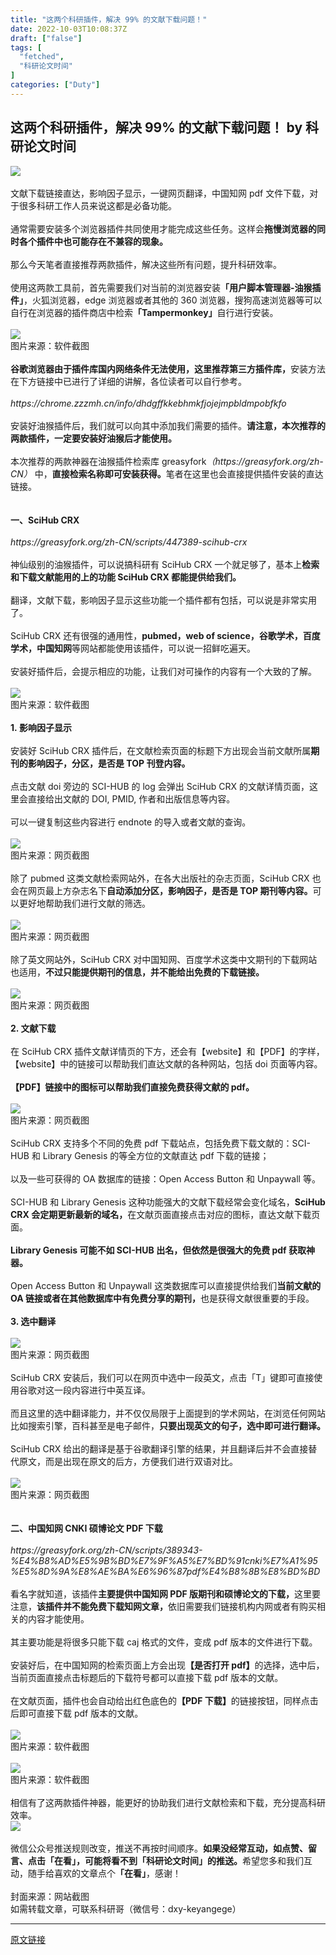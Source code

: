 ```yaml
---
title: "这两个科研插件，解决 99% 的文献下载问题！"
date: 2022-10-03T10:08:37Z
draft: ["false"]
tags: [
  "fetched",
  "科研论文时间"
]
categories: ["Duty"]
---
```

这两个科研插件，解决 99% 的文献下载问题！ by 科研论文时间
------
<div><section><img data-backh="161" data-backw="578" data-galleryid="" data-ratio="0.2777777777777778" data-s="300,640" data-type="jpeg" data-w="900" data-src="https://mmbiz.qpic.cn/mmbiz_jpg/pYE28yZwdibtOuaMffHHxfjiaZblsDibGyblzjiatgxG2V4PkS70nV6r7INXsexUia5nicuY4ohVh3ibibFwGbCp5iaLX8A/640?wx_fmt=jpeg" src="https://mmbiz.qpic.cn/mmbiz_jpg/pYE28yZwdibtOuaMffHHxfjiaZblsDibGyblzjiatgxG2V4PkS70nV6r7INXsexUia5nicuY4ohVh3ibibFwGbCp5iaLX8A/640?wx_fmt=jpeg"></section><section><span><br></span></section><section><span>文献下载链接直达，影响因子显示，一键网页翻译，中国知网 pdf 文件下载，对于很多科研工作人员来说这都是必备功能。</span></section><section><span><br></span></section><section><span>通常需要安装多个浏览器插件共同使用才能完成这些任务。这样会<strong>拖慢浏览器的同时各个插件中也可能存在不兼容的现象。</strong></span></section><section><span><br></span></section><section><span>那么今天笔者直接推荐两款插件，解决这些所有问题，提升科研效率。</span></section><section><span><br></span></section><section><span>使用这两款工具前，首先需要我们对当前的浏览器安装<strong>「用户脚本管理器-油猴插件」</strong>，火狐浏览器，edge 浏览器或者其他的 360 浏览器，搜狗高速浏览器等可以自行在浏览器的插件商店中检索<strong><span>「</span>Tampermonkey」</strong>自行进行安装。</span></section><section><span><br></span></section><section><img data-backh="231" data-backw="578" data-galleryid="" data-ratio="0.4002659574468085" data-s="300,640" data-type="png" data-w="752" data-src="https://mmbiz.qpic.cn/mmbiz_png/pYE28yZwdibuoiaQGybab7F6m8hgtk5aUQSICoubKKXCThMCdPca5IcXZ2icVgyich9fXRvIAouC2ptE3qTEHVGicgw/640?wx_fmt=png" src="https://mmbiz.qpic.cn/mmbiz_png/pYE28yZwdibuoiaQGybab7F6m8hgtk5aUQSICoubKKXCThMCdPca5IcXZ2icVgyich9fXRvIAouC2ptE3qTEHVGicgw/640?wx_fmt=png"></section><section><span>图片来源：软件截图</span></section><section><span><br></span></section><section><strong><span>谷歌浏览器由于插件库国内网络条件无法使用，这里推荐第三方插件库，</span></strong><span>安装方法在下方链接中已进行了详细的讲解，各位读者可以自行参考。</span></section><section><span><br></span></section><section><span><em><span>https://chrome.zzzmh.cn/info/dhdgffkkebhmkfjojejmpbldmpobfkfo</span></em></span></section><section><span><br></span></section><section><span>安装好油猴插件后，我们就可以向其中添加我们需要的插件。</span><strong>请注意，本次推荐的两款插件，一定要安装好油猴后才能使用。</strong></section><section><span><br></span></section><section><span>本次推荐的两款神器在油猴插件检索库 greasyfork</span><span><em>（https://greasyfork.org/zh-CN） </em></span><span>中，<strong>直接检索名称即可安装获得。</strong></span><span>笔者在这里也会直接提供插件安装的直达链接。</span></section><section><span><br></span></section><section><span><br></span></section><section><span><strong><span>一、SciHub CRX</span></strong></span></section><section><span><br></span></section><section><span><em><span>https://greasyfork.org/zh-CN/scripts/447389-scihub-crx</span></em></span></section><section><span><br></span></section><section><span>神仙级别的油猴插件，可以说搞科研有 SciHub CRX 一个就足够了，基本上<strong>检索和下载文献能用的上的功能 SciHub CRX 都能提供给我们。</strong></span></section><section><span><br></span></section><section><span>翻译，文献下载，影响因子显示这些功能一个插件都有包括，可以说是非常实用了。</span></section><section><span><br></span></section><section><span>SciHub CRX 还有很强的通用性，<strong>pubmed，web of science，谷歌学术，百度学术，中国知网</strong>等网站都能使用该插件，可以说一招鲜吃遍天。</span></section><section><span><br></span></section><section><span>安装好插件后，会提示相应的功能，让我们对可操作的内容有一个大致的了解。</span></section><section><span><br></span></section><section><img data-backh="281" data-backw="479" data-galleryid="" data-ratio="0.5866388308977035" data-s="300,640" data-type="png" data-w="479" data-src="https://mmbiz.qpic.cn/mmbiz_png/pYE28yZwdibuoiaQGybab7F6m8hgtk5aUQYlIydQ6ZqCiaGYjSR7vI1Hdm57ClJcFmJcbDv07C8eLPJWLKV6bmY6Q/640?wx_fmt=png" src="https://mmbiz.qpic.cn/mmbiz_png/pYE28yZwdibuoiaQGybab7F6m8hgtk5aUQYlIydQ6ZqCiaGYjSR7vI1Hdm57ClJcFmJcbDv07C8eLPJWLKV6bmY6Q/640?wx_fmt=png"></section><section><span>图片来源：软件截图</span><br></section><section><span><br></span></section><section><span><strong><span>1. 影响因子显示</span></strong></span></section><section><span><br></span></section><section><span>安装好 SciHub CRX 插件后，在文献检索页面的标题下方出现会当前文献所属<strong>期刊的影响因子，分区，是否是 TOP 刊登内容。</strong></span></section><section><span><br></span></section><section><span>点击文献 doi 旁边的 SCI-HUB 的 log 会弹出 SciHub CRX 的文献详情页面，这里会直接给出文献的 DOI, PMID, 作者和出版信息等内容。</span></section><section><span><br></span></section><section><span>可以一键复制这些内容进行 endnote 的导入或者文献的查询。</span></section><section><span><br></span></section><section><img data-backh="208" data-backw="578" data-galleryid="" data-ratio="0.35947712418300654" data-s="300,640" data-type="png" data-w="1224" data-src="https://mmbiz.qpic.cn/mmbiz_png/pYE28yZwdibuoiaQGybab7F6m8hgtk5aUQQWBib3wQXfM0iaWkLAhicT4qeP4JicHJMZ6B1zDxvpmiaL1RUNYbRnTia0ag/640?wx_fmt=png" src="https://mmbiz.qpic.cn/mmbiz_png/pYE28yZwdibuoiaQGybab7F6m8hgtk5aUQQWBib3wQXfM0iaWkLAhicT4qeP4JicHJMZ6B1zDxvpmiaL1RUNYbRnTia0ag/640?wx_fmt=png"></section><section><span>图片来源：网页截图</span></section><section><span><br></span></section><section><span>除了 pubmed 这类文献检索网站外，在各大出版社的杂志页面，SciHub CRX 也会在网页最上方杂志名下<strong>自动添加分区，影响因子，是否是 TOP 期刊等内容。</strong>可以更好地帮助我们进行文献的筛选。</span></section><section><span><br></span></section><section><img data-backh="332" data-backw="578" data-galleryid="" data-ratio="0.5741206030150754" data-s="300,640" data-type="png" data-w="796" data-src="https://mmbiz.qpic.cn/mmbiz_png/pYE28yZwdibuoiaQGybab7F6m8hgtk5aUQcIFZticOes6jKAOoKaSz2IlhXTuYJicLG38emG6T4GfSGn5JtpcYdMcQ/640?wx_fmt=png" src="https://mmbiz.qpic.cn/mmbiz_png/pYE28yZwdibuoiaQGybab7F6m8hgtk5aUQcIFZticOes6jKAOoKaSz2IlhXTuYJicLG38emG6T4GfSGn5JtpcYdMcQ/640?wx_fmt=png"></section><section><span>图片来源：网页截图</span></section><section><span><br></span></section><section><span>除了英文网站外，SciHub CRX 对中国知网、百度学术这类中文期刊的下载网站也适用，<strong>不过只能提供期刊的信息，并不能给出免费的下载链接。</strong></span></section><section><span><br></span></section><section><img data-backh="144" data-backw="578" data-galleryid="" data-ratio="0.2491506228765572" data-s="300,640" data-type="png" data-w="883" data-src="https://mmbiz.qpic.cn/mmbiz_png/pYE28yZwdibuoiaQGybab7F6m8hgtk5aUQS3nhUXuZK7ibeG22prySoEanA83lVvHJCIT8rqia8udsTevWibfxZFUmg/640?wx_fmt=png" src="https://mmbiz.qpic.cn/mmbiz_png/pYE28yZwdibuoiaQGybab7F6m8hgtk5aUQS3nhUXuZK7ibeG22prySoEanA83lVvHJCIT8rqia8udsTevWibfxZFUmg/640?wx_fmt=png"></section><section><span>图片来源：网页截图</span></section><section><span><br></span></section><section><span><strong><span>2. 文献下载</span></strong></span></section><section><span><br></span></section><section><span>在 SciHub CRX 插件文献详情页的下方，还会有【website】和【PDF】的字样，【website】中的链接可以帮助我们直达文献的各种网站，包括 doi 页面等内容。</span></section><section><span><br></span></section><section><strong><span>【PDF】链接中的图标可以帮助我们直接免费获得文献的 pdf。</span></strong><span></span></section><section><span><br></span></section><section><img data-backh="460" data-backw="330" data-galleryid="" data-ratio="1.393939393939394" data-s="300,640" data-type="png" data-w="330" data-src="https://mmbiz.qpic.cn/mmbiz_png/pYE28yZwdibuoiaQGybab7F6m8hgtk5aUQic5kedowYU6fGBTj2tJsF0mSibmEsUjrCJibVO0SQazxgyFbiaBIAnP4zQ/640?wx_fmt=png" src="https://mmbiz.qpic.cn/mmbiz_png/pYE28yZwdibuoiaQGybab7F6m8hgtk5aUQic5kedowYU6fGBTj2tJsF0mSibmEsUjrCJibVO0SQazxgyFbiaBIAnP4zQ/640?wx_fmt=png"></section><section><span>图片来源：网页截图</span></section><section><span><br></span></section><section><span>SciHub CRX 支持多个不同的免费 pdf 下载站点，包括免费下载文献的：SCI-HUB 和 Library Genesis 的等全方位的文献直达 pdf 下载的链接；</span></section><section><span><br></span></section><section><span>以及一些可获得的 OA 数据库的链接：Open Access Button 和 Unpaywall 等。</span></section><section><span><br></span></section><section><span>SCI-HUB 和 Library Genesis 这种功能强大的文献下载经常会变化域名，<strong>SciHub CRX 会定期更新最新的域名，</strong>在文献页面直接点击对应的图标，直达文献下载页面。</span></section><section><span><br></span></section><section><strong><span>Library Genesis 可能不如 SCI-HUB 出名，但依然是很强大的免费 pdf 获取神器。</span></strong><span></span></section><section><span><br></span></section><section><span>Open Access Button 和 Unpaywall 这类数据库可以直接提供给我们<strong>当前文献的 OA 链接或者在其他数据库中有免费分享的期刊，</strong>也是获得文献很重要的手段。</span></section><section><span><br></span></section><section><span><strong><span>3. 选中翻译</span></strong></span></section><section><span><br></span></section><section><img data-backh="192" data-backw="578" data-galleryid="" data-ratio="0.33214709371293" data-s="300,640" data-type="png" data-w="843" data-src="https://mmbiz.qpic.cn/mmbiz_png/pYE28yZwdibuoiaQGybab7F6m8hgtk5aUQB6U4snZAnRTVfC4h5ibic02ia3ZGhHTN4ibsJUQcO8EIYoicZYBCibU3tibiaw/640?wx_fmt=png" src="https://mmbiz.qpic.cn/mmbiz_png/pYE28yZwdibuoiaQGybab7F6m8hgtk5aUQB6U4snZAnRTVfC4h5ibic02ia3ZGhHTN4ibsJUQcO8EIYoicZYBCibU3tibiaw/640?wx_fmt=png"></section><section><span>图片来源：网页截图</span></section><section><span><br></span></section><section><span>SciHub CRX 安装后，我们可以在网页中选中一段英文，点击「T」键即可直接使用谷歌对这一段内容进行中英互译。</span></section><section><span><br></span></section><section><span>而且这里的选中翻译能力，并不仅仅局限于上面提到的学术网站，在浏览任何网站比如搜索引擎，百科甚至是电子邮件，<strong>只要出现英文的句子，选中即可进行翻译。</strong></span></section><section><span><br></span></section><section><span>SciHub CRX 给出的翻译是基于谷歌翻译引擎的结果，并且翻译后并不会直接替代原文，而是出现在原文的后方，方便我们进行双语对比。</span></section><section><span><br></span></section><section><img data-backh="271" data-backw="578" data-galleryid="" data-ratio="0.46875" data-s="300,640" data-type="png" data-w="896" data-src="https://mmbiz.qpic.cn/mmbiz_png/pYE28yZwdibuoiaQGybab7F6m8hgtk5aUQSNr3G7COhCZOsqvoZ6y9dZw1TBVVbG2IliaQgzJvezXNYVDyDbibeQ9Q/640?wx_fmt=png" src="https://mmbiz.qpic.cn/mmbiz_png/pYE28yZwdibuoiaQGybab7F6m8hgtk5aUQSNr3G7COhCZOsqvoZ6y9dZw1TBVVbG2IliaQgzJvezXNYVDyDbibeQ9Q/640?wx_fmt=png"></section><section><span>图片来源：网页截图</span></section><section><span><br></span></section><section><span><br></span></section><section><span><strong><span>二、中国知网 CNKI 硕博论文 PDF 下载</span></strong></span></section><section><span><br></span></section><section><span><em><span>https://greasyfork.org/zh-CN/scripts/389343-%E4%B8%AD%E5%9B%BD%E7%9F%A5%E7%BD%91cnki%E7%A1%95%E5%8D%9A%E8%AE%BA%E6%96%87pdf%E4%B8%8B%E8%BD%BD</span></em></span></section><section><span><br></span></section><section><span>看名字就知道，该插件<strong>主要</strong><strong>提供中国知网 PDF 版期刊和硕博论文的下载，</strong>这里要注意，<strong>该插件并不能免费下载知网文章，</strong>依旧需要我们链接机构内网或者有购买相关的内容才能使用。</span></section><section><span><br></span></section><section><span>其主要功能是将很多只能下载 caj 格式的文件，变成 pdf 版本的文件进行下载。</span></section><section><span><br></span></section><section><span>安装好后，在中国知网的检索页面上方会出现<strong>【是否打开 pdf】</strong>的选择，选中后，当前页面直接点击标题后的下载符号都可以直接下载 pdf 版本的文献。</span></section><section><span><br></span></section><section><span>在文献页面，插件也会自动给出红色底色的<strong>【PDF 下载】</strong>的链接按钮，同样点击后即可直接下载 pdf 版本的文献。</span></section><section><span><br></span></section><section><img data-backh="326" data-backw="578" data-galleryid="" data-ratio="0.564319248826291" data-s="300,640" data-type="png" data-w="1065" data-src="https://mmbiz.qpic.cn/mmbiz_png/pYE28yZwdibuoiaQGybab7F6m8hgtk5aUQ7Z10chiaOJe3ODFkR6ayKnLA9icVM1ib6Bp7boX6sF9yDZv2doSVPUe2Q/640?wx_fmt=png" src="https://mmbiz.qpic.cn/mmbiz_png/pYE28yZwdibuoiaQGybab7F6m8hgtk5aUQ7Z10chiaOJe3ODFkR6ayKnLA9icVM1ib6Bp7boX6sF9yDZv2doSVPUe2Q/640?wx_fmt=png"></section><section><span>图片来源：软件截图</span></section><section><span><br></span></section><section><img data-backh="196" data-backw="578" data-galleryid="" data-ratio="0.33884297520661155" data-s="300,640" data-type="png" data-w="1573" data-src="https://mmbiz.qpic.cn/mmbiz_png/pYE28yZwdibuoiaQGybab7F6m8hgtk5aUQibGEYPXLqQvGEMTP5kichJDZB5qA6VjVZmgckibFrB4UhAxdkc6CnKpzg/640?wx_fmt=png" src="https://mmbiz.qpic.cn/mmbiz_png/pYE28yZwdibuoiaQGybab7F6m8hgtk5aUQibGEYPXLqQvGEMTP5kichJDZB5qA6VjVZmgckibFrB4UhAxdkc6CnKpzg/640?wx_fmt=png"></section><section><span>图片来源：软件截图</span></section><section><span><br></span></section><section><span>相信有了这两款插件神器，能更好的协助我们进行文献检索和下载，充分提高科研效率。</span></section><section><img data-backh="152" data-backw="546" data-cropselx1="0" data-cropselx2="546" data-cropsely1="0" data-cropsely2="152" data-galleryid="" data-ratio="0.2777777777777778" data-type="gif" data-w="1080" data-src="https://mmbiz.qpic.cn/mmbiz_gif/pYE28yZwdibubHficaca4wXOh8YVoUyt4VyZNAibhHMthFGTRxDuApy9yQcM7y35tnJeFuxfsia9CPAic725IcSQnXg/640?wx_fmt=gif&amp;wxfrom=5&amp;wx_lazy=1" src="https://mmbiz.qpic.cn/mmbiz_gif/pYE28yZwdibubHficaca4wXOh8YVoUyt4VyZNAibhHMthFGTRxDuApy9yQcM7y35tnJeFuxfsia9CPAic725IcSQnXg/640?wx_fmt=gif&amp;wxfrom=5&amp;wx_lazy=1"></section><section><br></section><section><span><span>微信公众号推送规则改变，推送不再按时间顺序。</span><strong><span>如果没经常互动，如点赞、留言、点击「在看」，可能将看不到<strong><span>「</span></strong>科研论文时间<strong><span>」</span></strong>的推送。</span></strong><span>希望您多和我们互动，随手给喜欢的文章点个</span><strong><span>「在看」</span></strong><span>，感谢！</span></span></section><section><br></section><section><mp-common-profile data-pluginname="mpprofile" data-id="MzI5OTEzOTcwMQ==" data-alias="dxypaper" data-from="2" data-headimg="http://mmbiz.qpic.cn/mmbiz_png/pYE28yZwdibtNiappozXC99HUKefy1jen0jrpKBbOsibMO7dkCVSzW0TZdrZZJdwCS65fT0taiad3MKg7HAvF7ywhA/0?wx_fmt=png" data-nickname="科研论文时间" data-signature="丁香园旗下临床科研干货分享平台，致力于提升临床医生科研能力。" has-insert-preloading="1" data-index="0" data-origin_num="935" data-isban="0"></mp-common-profile></section><section><span>封面来源：网站截图<br></span></section><section><span>如需转载文章，可联系科研哥（微信号：dxy-keyangege）</span></section></div>  
<hr>
<a href="https://mp.weixin.qq.com/s/s2M8J99z5Sf9ZumNN1yIOg",target="_blank" rel="noopener noreferrer">原文链接</a>
